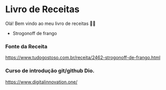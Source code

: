 # Livro de Receitas

Olá! Bem vindo ao meu livro de receitas :cook:
 - Strogonoff de frango

### Fonte da Receita
https://www.tudogostoso.com.br/receita/2462-strogonoff-de-frango.html

### Curso de introdução git/github Dio.

https://www.digitalinnovation.one/
